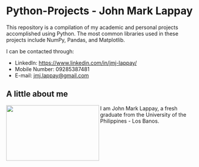 # Python-Projects - John Mark Lappay
This repository is a compilation of my academic and personal projects accomplished using Python. The most common libraries used in these projects include NumPy, Pandas, and Matplotlib.

I can be contacted through:
* LinkedIn: https://www.linkedin.com/in/jmj-lappay/
* Mobile Number: 09285387481
* E-mail: jmj.lappay@gmail.com

## A little about me
<img align="left" width="250" height="150" src="https://github.com/Eoinmark/Python-Projects/assets/145372680/e477d458-8471-4627-aa09-248ed2f6b026"> 

I am John Mark Lappay, a fresh graduate from the University of the Philippines - Los Banos.

